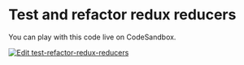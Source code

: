 # Test and refactor redux reducers

You can play with this code live on CodeSandbox.

[![Edit test-refactor-redux-reducers](https://codesandbox.io/static/img/play-codesandbox.svg)](https://codesandbox.io/s/github/ivanalejandro0/test-refactor-redux-reducers/tree/master/?module=%2Fsrc%2Freducers%2FusersById.test.js&previewwindow=tests)
